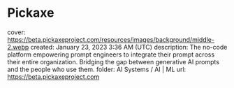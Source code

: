 # Pickaxe

cover: https://beta.pickaxeproject.com/resources/images/background/middle-2.webp
created: January 23, 2023 3:36 AM (UTC)
description: The no-code platform empowering prompt engineers to integrate their prompt across their entire organization. Bridging the gap between generative AI prompts and the people who use them.
folder: AI Systems / AI | ML
url: https://beta.pickaxeproject.com